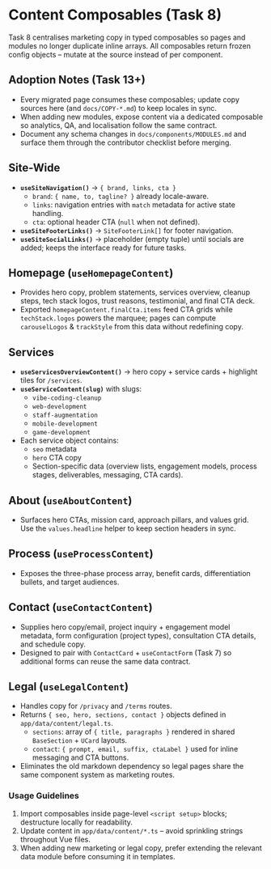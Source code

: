 # Content Composables (Task 8)

Task 8 centralises marketing copy in typed composables so pages and modules no longer duplicate inline arrays. All composables return frozen config objects – mutate at the source instead of per component.

## Adoption Notes (Task 13+)
- Every migrated page consumes these composables; update copy sources here (and `docs/COPY-*.md`) to keep locales in sync.
- When adding new modules, expose content via a dedicated composable so analytics, QA, and localisation follow the same contract.
- Document any schema changes in `docs/components/MODULES.md` and surface them through the contributor checklist before merging.

## Site-Wide
- **`useSiteNavigation()`** → `{ brand, links, cta }`
  - `brand`: `{ name, to, tagline? }` already locale-aware.
  - `links`: navigation entries with `match` metadata for active state handling.
  - `cta`: optional header CTA (`null` when not defined).
- **`useSiteFooterLinks()`** → `SiteFooterLink[]` for footer navigation.
- **`useSiteSocialLinks()`** → placeholder (empty tuple) until socials are added; keeps the interface ready for future tasks.

## Homepage (`useHomepageContent`)
- Provides hero copy, problem statements, services overview, cleanup steps, tech stack logos, trust reasons, testimonial, and final CTA deck.
- Exported `homepageContent.finalCta.items` feed CTA grids while `techStack.logos` powers the marquee; pages can compute `carouselLogos` & `trackStyle` from this data without redefining copy.

## Services
- **`useServicesOverviewContent()`** → hero copy + service cards + highlight tiles for `/services`.
- **`useServiceContent(slug)`** with slugs:
  - `vibe-coding-cleanup`
  - `web-development`
  - `staff-augmentation`
  - `mobile-development`
  - `game-development`
- Each service object contains:
  - `seo` metadata
  - `hero` CTA copy
  - Section-specific data (overview lists, engagement models, process stages, deliverables, messaging, CTA cards).

## About (`useAboutContent`)
- Surfaces hero CTAs, mission card, approach pillars, and values grid. Use the `values.headline` helper to keep section headers in sync.

## Process (`useProcessContent`)
- Exposes the three-phase process array, benefit cards, differentiation bullets, and target audiences.

## Contact (`useContactContent`)
- Supplies hero copy/email, project inquiry + engagement model metadata, form configuration (project types), consultation CTA details, and schedule copy.
- Designed to pair with `ContactCard` + `useContactForm` (Task 7) so additional forms can reuse the same data contract.

## Legal (`useLegalContent`)
- Handles copy for `/privacy` and `/terms` routes.
- Returns `{ seo, hero, sections, contact }` objects defined in `app/data/content/legal.ts`.
  - `sections`: array of `{ title, paragraphs }` rendered in shared `BaseSection` + `UCard` layouts.
  - `contact`: `{ prompt, email, suffix, ctaLabel }` used for inline messaging and CTA buttons.
- Eliminates the old markdown dependency so legal pages share the same component system as marketing routes.

### Usage Guidelines
1. Import composables inside page-level `<script setup>` blocks; destructure locally for readability.
2. Update content in `app/data/content/*.ts` – avoid sprinkling strings throughout Vue files.
3. When adding new marketing or legal copy, prefer extending the relevant data module before consuming it in templates.
